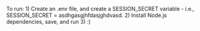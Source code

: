 To run:
    1) Create an .env file, and create a SESSION_SECRET variable - i.e., SESSION_SECRET = asdhgasgjhfdasjghdvasd.
    2) Install Node.js dependencies, save, and run
    3) :)

